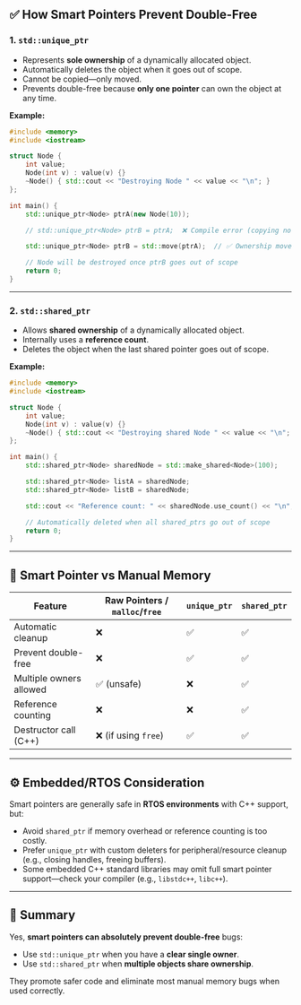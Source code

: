 
## ✅ How Smart Pointers Prevent Double-Free

### 1. `std::unique_ptr`

* Represents **sole ownership** of a dynamically allocated object.
* Automatically deletes the object when it goes out of scope.
* Cannot be copied—only moved.
* Prevents double-free because **only one pointer** can own the object at any time.

**Example:**

```cpp
#include <memory>
#include <iostream>

struct Node {
    int value;
    Node(int v) : value(v) {}
    ~Node() { std::cout << "Destroying Node " << value << "\n"; }
};

int main() {
    std::unique_ptr<Node> ptrA(new Node(10));

    // std::unique_ptr<Node> ptrB = ptrA;  ❌ Compile error (copying not allowed)

    std::unique_ptr<Node> ptrB = std::move(ptrA);  // ✅ Ownership moved to ptrB

    // Node will be destroyed once ptrB goes out of scope
    return 0;
}
```

---

### 2. `std::shared_ptr`

* Allows **shared ownership** of a dynamically allocated object.
* Internally uses a **reference count**.
* Deletes the object when the last shared pointer goes out of scope.

**Example:**

```cpp
#include <memory>
#include <iostream>

struct Node {
    int value;
    Node(int v) : value(v) {}
    ~Node() { std::cout << "Destroying shared Node " << value << "\n"; }
};

int main() {
    std::shared_ptr<Node> sharedNode = std::make_shared<Node>(100);

    std::shared_ptr<Node> listA = sharedNode;
    std::shared_ptr<Node> listB = sharedNode;

    std::cout << "Reference count: " << sharedNode.use_count() << "\n";  // 3

    // Automatically deleted when all shared_ptrs go out of scope
    return 0;
}
```

---

## 🔁 Smart Pointer vs Manual Memory

| Feature                 | Raw Pointers / `malloc`/`free` | `unique_ptr` | `shared_ptr` |
| ----------------------- | ------------------------------ | ------------ | ------------ |
| Automatic cleanup       | ❌                              | ✅            | ✅            |
| Prevent double-free     | ❌                              | ✅            | ✅            |
| Multiple owners allowed | ✅ (unsafe)                     | ❌            | ✅            |
| Reference counting      | ❌                              | ❌            | ✅            |
| Destructor call (C++)   | ❌ (if using `free`)            | ✅            | ✅            |

---

## ⚙️ Embedded/RTOS Consideration

Smart pointers are generally safe in **RTOS environments** with C++ support, but:

* Avoid `shared_ptr` if memory overhead or reference counting is too costly.
* Prefer `unique_ptr` with custom deleters for peripheral/resource cleanup (e.g., closing handles, freeing buffers).
* Some embedded C++ standard libraries may omit full smart pointer support—check your compiler (e.g., `libstdc++`, `libc++`).

---

## 🧩 Summary

Yes, **smart pointers can absolutely prevent double-free** bugs:

* Use `std::unique_ptr` when you have a **clear single owner**.
* Use `std::shared_ptr` when **multiple objects share ownership**.

They promote safer code and eliminate most manual memory bugs when used correctly.


